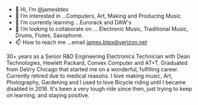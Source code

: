 - 👋 Hi, I’m @jamesbtex
- 👀 I’m interested in ...Computers, Art, Making and Producing Music
- 🌱 I’m currently learning ...Eurorack and DAW's
- 💞️ I’m looking to collaborate on ... Electronic Music, Traditional Music, Drums, Flutes, Saxophone.
- 📫 How to reach me ...email james.btex@verizon.net

30+ years as a Senior R&D Engineering Electronics Technician with Dean Technologies, Hewlett Packard, Convex Computer and AT+T.
Graduated from DeVry Chicago that started me on a wonderful, fulfilling career. Currently retired due to medical reasons.
I love making music, Art, Photography, Gardening and I used to love Bicycle riding until I became disabled in 2016.
It's been a very tough ride since then, just trying to keep on learning, and staying positive.

<!---
jamesbtex/jamesbtex is a ✨ special ✨ repository because its `README.md` (this file) appears on your GitHub profile.
You can click the Preview link to take a look at your changes.
--->
